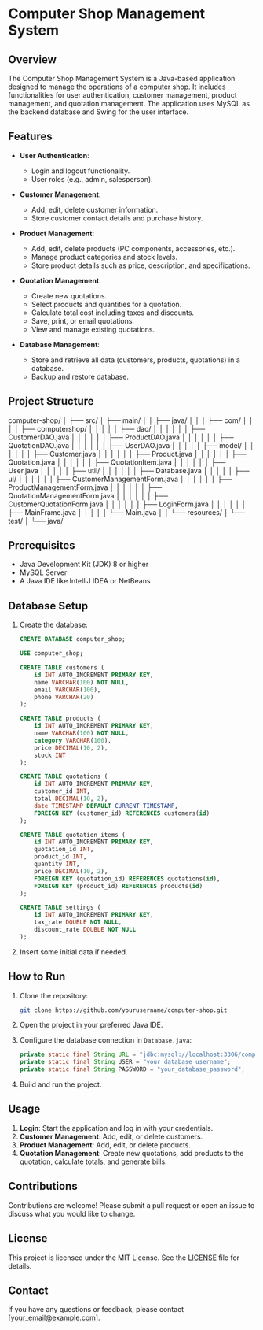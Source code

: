 # Computer Shop Management System

## Overview

The Computer Shop Management System is a Java-based application designed to manage the operations of a computer shop. It includes functionalities for user authentication, customer management, product management, and quotation management. The application uses MySQL as the backend database and Swing for the user interface.

## Features

- **User Authentication**: 
  - Login and logout functionality.
  - User roles (e.g., admin, salesperson).

- **Customer Management**: 
  - Add, edit, delete customer information.
  - Store customer contact details and purchase history.

- **Product Management**: 
  - Add, edit, delete products (PC components, accessories, etc.).
  - Manage product categories and stock levels.
  - Store product details such as price, description, and specifications.

- **Quotation Management**: 
  - Create new quotations.
  - Select products and quantities for a quotation.
  - Calculate total cost including taxes and discounts.
  - Save, print, or email quotations.
  - View and manage existing quotations.

- **Database Management**: 
  - Store and retrieve all data (customers, products, quotations) in a database.
  - Backup and restore database.
 
## Project Structure
computer-shop/
│
├── src/
│ ├── main/
│ │ ├── java/
│ │ │ ├── com/
│ │ │ │ ├── computershop/
│ │ │ │ │ ├── dao/
│ │ │ │ │ │ ├── CustomerDAO.java
│ │ │ │ │ │ ├── ProductDAO.java
│ │ │ │ │ │ ├── QuotationDAO.java
│ │ │ │ │ │ ├── UserDAO.java
│ │ │ │ │ ├── model/
│ │ │ │ │ │ ├── Customer.java
│ │ │ │ │ │ ├── Product.java
│ │ │ │ │ │ ├── Quotation.java
│ │ │ │ │ │ ├── QuotationItem.java
│ │ │ │ │ │ ├── User.java
│ │ │ │ │ ├── util/
│ │ │ │ │ │ ├── Database.java
│ │ │ │ │ ├── ui/
│ │ │ │ │ │ ├── CustomerManagementForm.java
│ │ │ │ │ │ ├── ProductManagementForm.java
│ │ │ │ │ │ ├── QuotationManagementForm.java
│ │ │ │ │ │ ├── CustomerQuotationForm.java
│ │ │ │ │ │ ├── LoginForm.java
│ │ │ │ │ │ ├── MainFrame.java
│ │ │ │ │ └── Main.java
│ │ └── resources/
│ └── test/
│ └── java/


## Prerequisites

- Java Development Kit (JDK) 8 or higher
- MySQL Server
- A Java IDE like IntelliJ IDEA or NetBeans

## Database Setup

1. Create the database:
    ```sql
    CREATE DATABASE computer_shop;

    USE computer_shop;

    CREATE TABLE customers (
        id INT AUTO_INCREMENT PRIMARY KEY,
        name VARCHAR(100) NOT NULL,
        email VARCHAR(100),
        phone VARCHAR(20)
    );

    CREATE TABLE products (
        id INT AUTO_INCREMENT PRIMARY KEY,
        name VARCHAR(100) NOT NULL,
        category VARCHAR(100),
        price DECIMAL(10, 2),
        stock INT
    );

    CREATE TABLE quotations (
        id INT AUTO_INCREMENT PRIMARY KEY,
        customer_id INT,
        total DECIMAL(10, 2),
        date TIMESTAMP DEFAULT CURRENT_TIMESTAMP,
        FOREIGN KEY (customer_id) REFERENCES customers(id)
    );

    CREATE TABLE quotation_items (
        id INT AUTO_INCREMENT PRIMARY KEY,
        quotation_id INT,
        product_id INT,
        quantity INT,
        price DECIMAL(10, 2),
        FOREIGN KEY (quotation_id) REFERENCES quotations(id),
        FOREIGN KEY (product_id) REFERENCES products(id)
    );

    CREATE TABLE settings (
        id INT AUTO_INCREMENT PRIMARY KEY,
        tax_rate DOUBLE NOT NULL,
        discount_rate DOUBLE NOT NULL
    );
    ```

2. Insert some initial data if needed.

## How to Run

1. Clone the repository:
    ```sh
    git clone https://github.com/yourusername/computer-shop.git
    ```

2. Open the project in your preferred Java IDE.

3. Configure the database connection in `Database.java`:
    ```java
    private static final String URL = "jdbc:mysql://localhost:3306/computer_shop";
    private static final String USER = "your_database_username";
    private static final String PASSWORD = "your_database_password";
    ```

4. Build and run the project.

## Usage

1. **Login**: Start the application and log in with your credentials.
2. **Customer Management**: Add, edit, or delete customers.
3. **Product Management**: Add, edit, or delete products.
4. **Quotation Management**: Create new quotations, add products to the quotation, calculate totals, and generate bills.

## Contributions

Contributions are welcome! Please submit a pull request or open an issue to discuss what you would like to change.

## License

This project is licensed under the MIT License. See the [LICENSE](LICENSE) file for details.

## Contact

If you have any questions or feedback, please contact [your_email@example.com].



